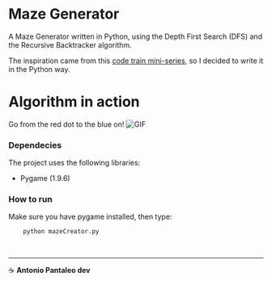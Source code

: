 # Maze Generator

A Maze Generator written in Python, using the Depth First Search (DFS) and the Recursive Backtracker algorithm.

The inspiration came from this [code train mini-series](https://www.youtube.com/watch?v=HyK_Q5rrcr4), so I decided to write it in the Python way.

# Algorithm in action

Go from the red dot to the blue on!
![GIF](assets/example.gif)

### Dependecies

The project uses the following libraries:

- Pygame (1.9.6)

### How to run

Make sure you have pygame installed, then type:

```
    python mazeCreator.py
```

‏‏‎

---

☕ **Antonio Pantaleo dev**
